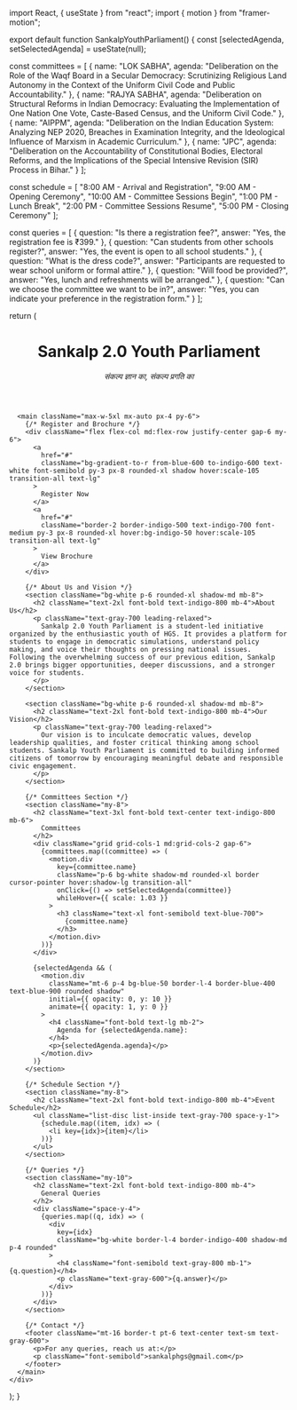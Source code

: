 import React, { useState } from "react";
import { motion } from "framer-motion";

export default function SankalpYouthParliament() {
  const [selectedAgenda, setSelectedAgenda] = useState(null);

  const committees = [
    {
      name: "LOK SABHA",
      agenda:
        "Deliberation on the Role of the Waqf Board in a Secular Democracy: Scrutinizing Religious Land Autonomy in the Context of the Uniform Civil Code and Public Accountability."
    },
    {
      name: "RAJYA SABHA",
      agenda:
        "Deliberation on Structural Reforms in Indian Democracy: Evaluating the Implementation of One Nation One Vote, Caste-Based Census, and the Uniform Civil Code."
    },
    {
      name: "AIPPM",
      agenda:
        "Deliberation on the Indian Education System: Analyzing NEP 2020, Breaches in Examination Integrity, and the Ideological Influence of Marxism in Academic Curriculum."
    },
    {
      name: "JPC",
      agenda:
        "Deliberation on the Accountability of Constitutional Bodies, Electoral Reforms, and the Implications of the Special Intensive Revision (SIR) Process in Bihar."
    }
  ];

  const schedule = [
    "8:00 AM - Arrival and Registration",
    "9:00 AM - Opening Ceremony",
    "10:00 AM - Committee Sessions Begin",
    "1:00 PM - Lunch Break",
    "2:00 PM - Committee Sessions Resume",
    "5:00 PM - Closing Ceremony"
  ];

  const queries = [
    {
      question: "Is there a registration fee?",
      answer: "Yes, the registration fee is ₹399."
    },
    {
      question: "Can students from other schools register?",
      answer: "Yes, the event is open to all school students."
    },
    {
      question: "What is the dress code?",
      answer: "Participants are requested to wear school uniform or formal attire."
    },
    {
      question: "Will food be provided?",
      answer: "Yes, lunch and refreshments will be arranged."
    },
    {
      question: "Can we choose the committee we want to be in?",
      answer: "Yes, you can indicate your preference in the registration form."
    }
  ];

  return (
    <div className="min-h-screen bg-gradient-to-tr from-gray-100 to-white text-gray-800 font-sans">
      <header className="bg-white shadow-lg p-6">
        <div className="max-w-6xl mx-auto flex justify-between items-center">
          <div>
            <h1 className="text-3xl font-extrabold text-blue-900">
              Sankalp 2.0 Youth Parliament
            </h1>
            <p className="text-md text-gray-500 mt-1">
              <em>संकल्प ज्ञान का, संकल्प प्रगति का</em>
            </p>
          </div>
        </div>
      </header>

      <main className="max-w-5xl mx-auto px-4 py-6">
        {/* Register and Brochure */}
        <div className="flex flex-col md:flex-row justify-center gap-6 my-6">
          <a
            href="#"
            className="bg-gradient-to-r from-blue-600 to-indigo-600 text-white font-semibold py-3 px-8 rounded-xl shadow hover:scale-105 transition-all text-lg"
          >
            Register Now
          </a>
          <a
            href="#"
            className="border-2 border-indigo-500 text-indigo-700 font-medium py-3 px-8 rounded-xl hover:bg-indigo-50 hover:scale-105 transition-all text-lg"
          >
            View Brochure
          </a>
        </div>

        {/* About Us and Vision */}
        <section className="bg-white p-6 rounded-xl shadow-md mb-8">
          <h2 className="text-2xl font-bold text-indigo-800 mb-4">About Us</h2>
          <p className="text-gray-700 leading-relaxed">
            Sankalp 2.0 Youth Parliament is a student-led initiative organized by the enthusiastic youth of HGS. It provides a platform for students to engage in democratic simulations, understand policy making, and voice their thoughts on pressing national issues. Following the overwhelming success of our previous edition, Sankalp 2.0 brings bigger opportunities, deeper discussions, and a stronger voice for students.
          </p>
        </section>

        <section className="bg-white p-6 rounded-xl shadow-md mb-8">
          <h2 className="text-2xl font-bold text-indigo-800 mb-4">Our Vision</h2>
          <p className="text-gray-700 leading-relaxed">
            Our vision is to inculcate democratic values, develop leadership qualities, and foster critical thinking among school students. Sankalp Youth Parliament is committed to building informed citizens of tomorrow by encouraging meaningful debate and responsible civic engagement.
          </p>
        </section>

        {/* Committees Section */}
        <section className="my-8">
          <h2 className="text-3xl font-bold text-center text-indigo-800 mb-6">
            Committees
          </h2>
          <div className="grid grid-cols-1 md:grid-cols-2 gap-6">
            {committees.map((committee) => (
              <motion.div
                key={committee.name}
                className="p-6 bg-white shadow-md rounded-xl border cursor-pointer hover:shadow-lg transition-all"
                onClick={() => setSelectedAgenda(committee)}
                whileHover={{ scale: 1.03 }}
              >
                <h3 className="text-xl font-semibold text-blue-700">
                  {committee.name}
                </h3>
              </motion.div>
            ))}
          </div>

          {selectedAgenda && (
            <motion.div
              className="mt-6 p-4 bg-blue-50 border-l-4 border-blue-400 text-blue-900 rounded shadow"
              initial={{ opacity: 0, y: 10 }}
              animate={{ opacity: 1, y: 0 }}
            >
              <h4 className="font-bold text-lg mb-2">
                Agenda for {selectedAgenda.name}:
              </h4>
              <p>{selectedAgenda.agenda}</p>
            </motion.div>
          )}
        </section>

        {/* Schedule Section */}
        <section className="my-8">
          <h2 className="text-2xl font-bold text-indigo-800 mb-4">Event Schedule</h2>
          <ul className="list-disc list-inside text-gray-700 space-y-1">
            {schedule.map((item, idx) => (
              <li key={idx}>{item}</li>
            ))}
          </ul>
        </section>

        {/* Queries */}
        <section className="my-10">
          <h2 className="text-2xl font-bold text-indigo-800 mb-4">
            General Queries
          </h2>
          <div className="space-y-4">
            {queries.map((q, idx) => (
              <div
                key={idx}
                className="bg-white border-l-4 border-indigo-400 shadow-md p-4 rounded"
              >
                <h4 className="font-semibold text-gray-800 mb-1">{q.question}</h4>
                <p className="text-gray-600">{q.answer}</p>
              </div>
            ))}
          </div>
        </section>

        {/* Contact */}
        <footer className="mt-16 border-t pt-6 text-center text-sm text-gray-600">
          <p>For any queries, reach us at:</p>
          <p className="font-semibold">sankalphgs@gmail.com</p>
        </footer>
      </main>
    </div>
  );
}
